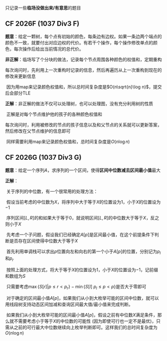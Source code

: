 只记录一些**临场没做出来/有意思**的题目



## CF 2026F (1037 Div3 F)

**题意**：给定一颗树，每个点有初始的颜色，每条边有边权。如果一条边两个端点的颜色不一致，就要付出对应边权的代价。有若干个操作，每个操作修改单点的颜色，每次操作后给出当前情况的总代价。

**非正解**：临场写了个分块的做法，记录每个节点周围各种颜色的权值和，定期重构

​            每次询问时，先利用上一次重构时记录的信息，然后再遍历从上一次重构到现在的修改来更新信息

​            因为用map来记录颜色权值和，所以总时间复杂度是$O(n\sqrt{n}\log n)$，提交后会部分TLE

**正解**：非正解的做法不仅可以处理树，也可以处理图，没有充分利用树的性质

​           正解是对每个节点维护他的孩子的各种颜色权值和

​           每次询问时，利用被修改的节点的孩子信息以及和父节点的关系就可以更新答案，然后修改在父节点维护的信息即可

​	   同样需要利用map来记录颜色权值和，总时间复杂度是$O(n\log n)$



## CF 2026G (1037 Div3 G)

**题意**：给定一个序列$A$，求序列的一个区间，使得**区间中位数减去区间最小值**最大

**正解**：

​	关于序列的中位数，有一个很常用的处理方法：

​		假设当前考虑的中位数为$X$，将序列中大于等于$X$的位置设为$1$，小于$X$的位置设为$-1$

​		序列区间$[L,R]$的和如果大于等于$0$，就说明区间$[L,R]$的中位数大于等于$X$，反之则小于$X$

​	先考虑一个子问题，假设我们已经确定$A[p]$是区间最小值，在这个前提条件下判断是否存在区间使得中位数大于等于$X$

​		首先利用单调栈可以求出$p$位置向左和向右的第一个小于$A[p]$的位置，分别记为$p_l$和$p_r$

​		按照上面的处理方式，将大于等于$X$的位置设为$1$，小于$X$的位置设为$-1$，记前缀和数组为$S$

​		只需要考虑$\max\{S[r]|p\leq r < p_r\} - \min\{S[l]\ p_l \leq p < p\}$是否大于零即可

​	对于确定的区间最小值$A[p]$，如果我们从小到大枚举可能的区间中位数，就可以用线段树支持动态区间加减和查询区间最大值/最小值来完成判断。

​	如果我们从小到大枚举可能的区间最小值$A[p]$，假设之前有中位数$X$满足条件，那么就不需要考虑小于等于$X$的中位数的可能性 (因为即使可行也一定不是最优)，只需从之前的可行最大中位数继续向上枚举判断即可。这样我们的总时间复杂度为$O(n\log n)$





